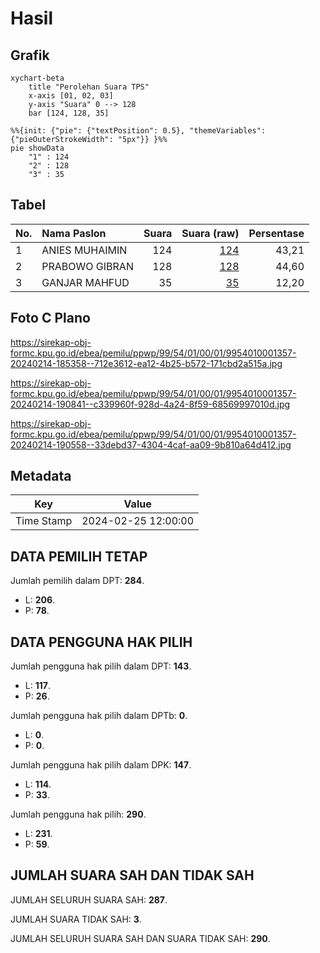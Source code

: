 # Hasil

## Grafik

```mermaid
xychart-beta
    title "Perolehan Suara TPS"
    x-axis [01, 02, 03]
    y-axis "Suara" 0 --> 128
    bar [124, 128, 35]
```

```mermaid
%%{init: {"pie": {"textPosition": 0.5}, "themeVariables": {"pieOuterStrokeWidth": "5px"}} }%%
pie showData
    "1" : 124
    "2" : 128
    "3" : 35
```

## Tabel

| No. | Nama Paslon    | Suara | Suara (raw) | Persentase |
|:--- |:-------------- | -----:| -----------:| ----------:|
| 1   | ANIES MUHAIMIN | 124   | [124][p-1]  | 43,21      |
| 2   | PRABOWO GIBRAN | 128   | [128][p-2]  | 44,60      |
| 3   | GANJAR MAHFUD  | 35    | [35][p-3]   | 12,20      |


[p-1]: https://github.com/gigit-pemilu/pemilu-2024-99-luar-negeri/blob/main/pilpres/hitung-suara/sub/99-luar-negeri/sub/54-johor-bahru-malaysia/sub/01-johor-bahru-malaysia/sub/0001-johor-bahru-malaysia/sub/357-ksk-347/sub/paslon-1.txt
[p-2]: https://github.com/gigit-pemilu/pemilu-2024-99-luar-negeri/blob/main/pilpres/hitung-suara/sub/99-luar-negeri/sub/54-johor-bahru-malaysia/sub/01-johor-bahru-malaysia/sub/0001-johor-bahru-malaysia/sub/357-ksk-347/sub/paslon-2.txt
[p-3]: https://github.com/gigit-pemilu/pemilu-2024-99-luar-negeri/blob/main/pilpres/hitung-suara/sub/99-luar-negeri/sub/54-johor-bahru-malaysia/sub/01-johor-bahru-malaysia/sub/0001-johor-bahru-malaysia/sub/357-ksk-347/sub/paslon-3.txt

## Foto C Plano

https://sirekap-obj-formc.kpu.go.id/ebea/pemilu/ppwp/99/54/01/00/01/9954010001357-20240214-185358--712e3612-ea12-4b25-b572-171cbd2a515a.jpg

https://sirekap-obj-formc.kpu.go.id/ebea/pemilu/ppwp/99/54/01/00/01/9954010001357-20240214-190841--c339960f-928d-4a24-8f59-68569997010d.jpg

https://sirekap-obj-formc.kpu.go.id/ebea/pemilu/ppwp/99/54/01/00/01/9954010001357-20240214-190558--33debd37-4304-4caf-aa09-9b810a64d412.jpg


## Metadata

| Key        | Value               |
| ---------- | ------------------- |
| Time Stamp | 2024-02-25 12:00:00 |


## DATA PEMILIH TETAP

Jumlah pemilih dalam DPT: **284**.
 * L: **206**.
 * P: **78**.

## DATA PENGGUNA HAK PILIH

Jumlah pengguna hak pilih dalam DPT: **143**.
 * L: **117**.
 * P: **26**.

Jumlah pengguna hak pilih dalam DPTb: **0**.
 * L: **0**.
 * P: **0**.

Jumlah pengguna hak pilih dalam DPK: **147**.
 * L: **114**.
 * P: **33**.

Jumlah pengguna hak pilih: **290**.
 * L: **231**.
 * P: **59**.

## JUMLAH SUARA SAH DAN TIDAK SAH

JUMLAH SELURUH SUARA SAH: **287**.

JUMLAH SUARA TIDAK SAH: **3**.

JUMLAH SELURUH SUARA SAH DAN SUARA TIDAK SAH: **290**.


